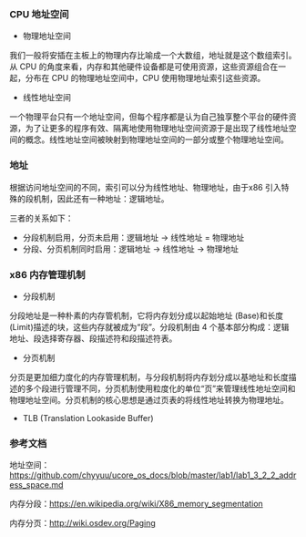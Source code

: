 ### CPU 地址空间

- 物理地址空间

我们一般将安插在主板上的物理内存比喻成一个大数组，地址就是这个数组索引。从 CPU 的角度来看，内存和其他硬件设备都是可使用资源，这些资源组合在一起，分布在 CPU 的物理地址空间中，CPU 使用物理地址索引这些资源。

- 线性地址空间

一个物理平台只有一个地址空间，但每个程序都是认为自己独享整个平台的硬件资源，为了让更多的程序有效、隔离地使用物理地址空间资源于是出现了线性地址空间的概念。线性地址空间被映射到物理地址空间的一部分或整个物理地址空间。

### 地址

根据访问地址空间的不同，索引可以分为线性地址、物理地址，由于x86 引入特殊的段机制，因此还有一种地址：逻辑地址。

三者的关系如下：

- 分段机制启用，分页未启用：逻辑地址 -> 线性地址 = 物理地址
- 分段、分页机制同时启用：逻辑地址 -> 线性地址 -> 物理地址


### x86 内存管理机制

- 分段机制

分段地址是一种朴素的内存管机制，它将内存划分成以起始地址 (Base)和长度 (Limit)描述的块，这些内存就被成为“段”。分段机制由 4 个基本部分构成：逻辑地址、段选择寄存器、段描述符和段描述符表。

- 分页机制

分页是更加细力度化的内存管理机制，与分段机制将内存划分成以基地址和长度描述的多个段进行管理不同，分页机制使用粒度化的单位“页”来管理线性地址空间和物理地址空间。分页机制的核心思想是通过页表的将线性地址转换为物理地址。

- TLB (Translation Lookaside Buffer)

### 参考文档

地址空间：https://github.com/chyyuu/ucore_os_docs/blob/master/lab1/lab1_3_2_2_address_space.md

内存分段：https://en.wikipedia.org/wiki/X86_memory_segmentation

内存分页：http://wiki.osdev.org/Paging

